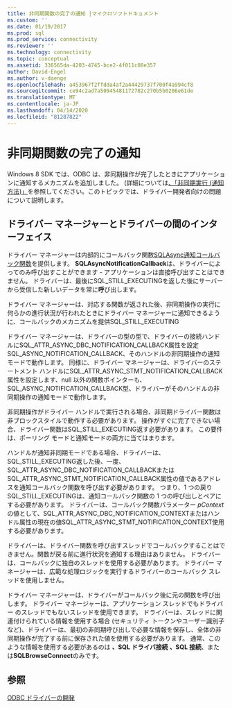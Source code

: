 ```yaml
---
title: 非同期関数の完了の通知 |マイクロソフトドキュメント
ms.custom: ''
ms.date: 01/19/2017
ms.prod: sql
ms.prod_service: connectivity
ms.reviewer: ''
ms.technology: connectivity
ms.topic: conceptual
ms.assetid: 336565da-4203-4745-bce2-4f011c08e357
author: David-Engel
ms.author: v-daenge
ms.openlocfilehash: a453967f2ffdda4af2a44429737f700f4a994cf8
ms.sourcegitcommit: ce94c2ad7a50945481172782c270b5b0206e61de
ms.translationtype: MT
ms.contentlocale: ja-JP
ms.lasthandoff: 04/14/2020
ms.locfileid: "81287822"
---
```

# <a name="notification-of-asynchronous-function-completion"></a>非同期関数の完了の通知
Windows 8 SDK では、ODBC は、非同期操作が完了したときにアプリケーションに通知するメカニズムを追加しました。 (詳細については[、「非同期実行 (通知方法)」](../../../odbc/reference/develop-app/asynchronous-execution-notification-method.md)を参照してください。このトピックでは、ドライバー開発者向けの問題について説明します。  
  
## <a name="the-interface-between-the-driver-manager-and-driver"></a>ドライバー マネージャーとドライバーの間のインターフェイス  
 ドライバー マネージャーは内部的にコールバック関数[SQLAsync通知コールバック関数](../../../odbc/reference/develop-driver/sqlasyncnotificationcallback-function.md)を提供します。 **SQLAsyncNotificationCallback**は、ドライバーによってのみ呼び出すことができます - アプリケーションは直接呼び出すことはできません。 ドライバーは、最後にSQL_STILL_EXECUTINGを返した後にサーバーから受信した新しいデータを常に**呼**び出します。  
  
 ドライバー マネージャーは、対応する関数が返された後、非同期操作の実行に何らかの進行状況が行われたときにドライバー マネージャーに通知できるように、コールバックのメカニズムを提供SQL_STILL_EXECUTING  
  
 ドライバー マネージャーは、ドライバーの型の型で、ドライバーの接続ハンドルにSQL_ATTR_ASYNC_DBC_NOTIFICATION_CALLBACK属性を設定SQL_ASYNC_NOTIFICATION_CALLBACK、そのハンドルの非同期操作の通知モードで動作します。 同様に、ドライバー マネージャーは、ドライバーのステートメント ハンドルにSQL_ATTR_ASYNC_STMT_NOTIFICATION_CALLBACK属性を設定します、null 以外の関数ポインターも、SQL_ASYNC_NOTIFICATION_CALLBACK型、ドライバーがそのハンドルの非同期操作の通知モードで動作します。  
  
 非同期操作がドライバー ハンドルで実行される場合、非同期ドライバー関数は非ブロックスタイルで動作する必要があります。 操作がすぐに完了できない場合、ドライバー関数はSQL_STILL_EXECUTING返す必要があります。 この要件は、ポーリング モードと通知モードの両方に当てはまります。  
  
 ハンドルが通知非同期モードである場合、ドライバーは、SQL_STILL_EXECUTING返した後、一度、SQL_ATTR_ASYNC_DBC_NOTIFICATION_CALLBACKまたはSQL_ATTR_ASYNC_STMT_NOTIFICATION_CALLBACK属性の値であるアドレスを通知コールバック関数を呼び出す必要があります。 つまり、1 つの戻りSQL_STILL_EXECUTINGは、通知コールバック関数の 1 つの呼び出しとペアにする必要があります。 ドライバーは、コールバック関数パラメーター *pContext*の値として、SQL_ATTR_ASYNC_DBC_NOTIFICATION_CONTEXTまたはハンドル属性の現在の値SQL_ATTR_ASYNC_STMT_NOTIFICATION_CONTEXT使用する必要があります。  
  
 ドライバーは、ドライバー関数を呼び出すスレッドでコールバックすることはできません。関数が戻る前に進行状況を通知する理由はありません。 ドライバーは、コールバックに独自のスレッドを使用する必要があります。 ドライバー マネージャーは、広範な処理ロジックを実行するドライバーのコールバック スレッドを使用しません。  
  
 ドライバー マネージャーは、ドライバーがコールバック後に元の関数を呼び出します。 ドライバー マネージャーは、アプリケーション スレッドでもドライバー のスレッドでもないスレッドを使用できます。 ドライバーは、スレッドに関連付けられている情報を使用する場合 (セキュリティ トークンやユーザー識別子など)、ドライバーは、最初の非同期呼び出しで必要な情報を保存し、全体の非同期操作が完了する前に保存された値を使用する必要があります。 通常、このような情報を使用する必要があるのは **、SQL ドライバ接続** **、SQL 接続**、または**SQLBrowseConnect**のみです。  
  
## <a name="see-also"></a>参照  
 [ODBC ドライバーの開発](../../../odbc/reference/develop-driver/developing-an-odbc-driver.md)
